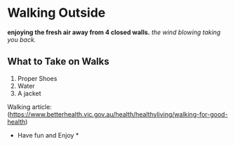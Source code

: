 # Walking Outside

**enjoying the fresh air away from 4 closed walls.**
*the wind blowing taking you back.*

## What to Take on Walks

1. Proper Shoes
2. Water
3. A jacket

Walking article: (https://www.betterhealth.vic.gov.au/health/healthyliving/walking-for-good-health)

* Have fun and Enjoy *

